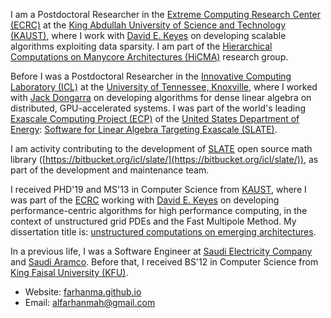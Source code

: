 I am a Postdoctoral Researcher in the [Extreme Computing Research Center (ECRC)](https://ecrc.kaust.edu.sa) at the [King Abdullah University of Science and Technology (KAUST)](https://kaust.edu.sa/en), where I work with [David E. Keyes](https://www.kaust.edu.sa/en/study/faculty/david-keyes) on developing scalable algorithms exploiting data sparsity. I am part of the [Hierarchical Computations on Manycore Architectures (HiCMA)](https://cemse.kaust.edu.sa/hicma) research group.

Before I was a Postdoctoral Researcher in the [Innovative Computing Laboratory (ICL)](http://www.icl.utk.edu/) at the [University of Tennessee, Knoxville](https://utk.edu/), where I worked with [Jack Dongarra](http://www.netlib.org/utk/people/JackDongarra/) on developing algorithms for dense linear algebra on distributed, GPU-accelerated systems. I was part of the world's leading [Exascale Computing Project (ECP)](https://www.exascaleproject.org/) of the [United States Department of Energy](https://www.energy.gov/): [Software for Linear Algebra Targeting Exascale (SLATE)](http://icl.utk.edu/slate/).

I am activity contributing to the development of [SLATE](http://icl.utk.edu/slate/) open source math library ([https://bitbucket.org/icl/slate/](https://bitbucket.org/icl/slate/)), as part of the development and maintenance team.

I received PHD'19 and MS'13 in Computer Science from [KAUST](https://kaust.edu.sa/en), where I was part of the [ECRC](https://ecrc.kaust.edu.sa) working with [David E. Keyes](https://www.kaust.edu.sa/en/study/faculty/david-keyes) on developing performance-centric algorithms for high performance computing, in the context of unstructured grid PDEs and the Fast Multipole Method. My dissertation title is: [unstructured computations on emerging architectures](https://repository.kaust.edu.sa/handle/10754/644902).

In a previous life, I was a Software Engineer at [Saudi Electricity Company](https://www.se.com.sa/en-us/Pages/home.aspx) and [Saudi Aramco](https://www.aramco.com/). Before that, I received BS'12 in Computer Science from [King Faisal University (KFU)](https://www.kfu.edu.sa/).

   * Website: [farhanma.github.io](https://farhanma.github.io/)
   * Email: alfarhanmah@gmail.com

